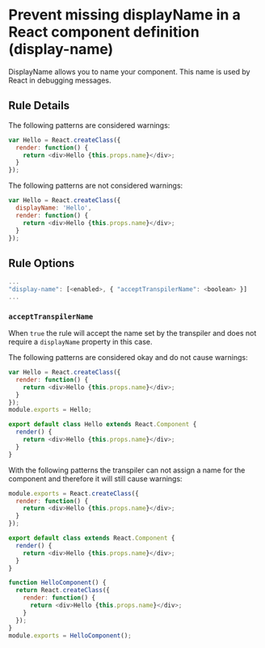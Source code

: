 # Prevent missing displayName in a React component definition (display-name)

DisplayName allows you to name your component. This name is used by React in debugging messages.

## Rule Details

The following patterns are considered warnings:

```js
var Hello = React.createClass({
  render: function() {
    return <div>Hello {this.props.name}</div>;
  }
});
```

The following patterns are not considered warnings:

```js
var Hello = React.createClass({
  displayName: 'Hello',
  render: function() {
    return <div>Hello {this.props.name}</div>;
  }
});
```

## Rule Options

```js
...
"display-name": [<enabled>, { "acceptTranspilerName": <boolean> }]
...
```

### `acceptTranspilerName`

When `true` the rule will accept the name set by the transpiler and does not require a `displayName` property in this case.

The following patterns are considered okay and do not cause warnings:

```js
var Hello = React.createClass({
  render: function() {
    return <div>Hello {this.props.name}</div>;
  }
});
module.exports = Hello;
```

```js
export default class Hello extends React.Component {
  render() {
    return <div>Hello {this.props.name}</div>;
  }
}
```

With the following patterns the transpiler can not assign a name for the component and therefore it will still cause warnings:

```js
module.exports = React.createClass({
  render: function() {
    return <div>Hello {this.props.name}</div>;
  }
});
```

```js
export default class extends React.Component {
  render() {
    return <div>Hello {this.props.name}</div>;
  }
}
```

```js
function HelloComponent() {
  return React.createClass({
    render: function() {
      return <div>Hello {this.props.name}</div>;
    }
  });
}
module.exports = HelloComponent();
```

